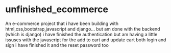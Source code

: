 # unfinished_ecommerce

An e-commerce project that i have been building with html,css,bootstrap,javascript and django...
but am done with the backend (which is django) i have finished the authentication but am having a little issuses with the javascript for the add to cart and update cart
both login and sign i have finished it and the reset password too
